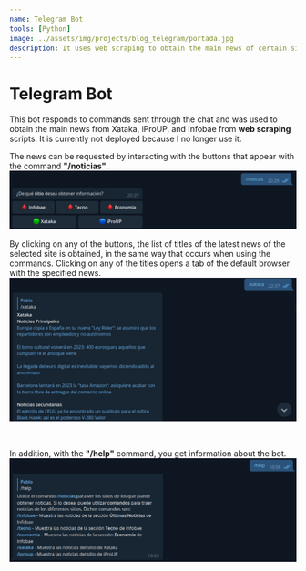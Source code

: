 ```yaml
---
name: Telegram Bot
tools: [Python]
image: ../assets/img/projects/blog_telegram/portada.jpg
description: It uses web scraping to obtain the main news of certain sites that are of my personal interest.
---
```


# Telegram Bot <a href="https://github.com/PabloMusaber/telegram-bot-noticias" style="color: #6c757d" onMouseOver="this.style.color='#333333'" onMouseOut="this.style.color='#6c757d'" target="githubWindow"><i class="fab fa-github"></i></a>

This bot responds to commands sent through the chat and was used to obtain the main news from Xataka, iProUP, and Infobae from **web scraping** scripts. It is currently not deployed because I no longer use it.

The news can be requested by interacting with the buttons that appear with the command **"/noticias"**.
![noticias](../assets/img/projects/blog_telegram/noticias.jpg)
<br>

By clicking on any of the buttons, the list of titles of the latest news of the selected site is obtained, in the same way that occurs when using the commands. Clicking on any of the titles opens a tab of the default browser with the specified news.
![perfil](../assets/img/projects/blog_telegram/noticias_comando.jpg)

<br>

In addition, with the **"/help"** command, you get information about the bot.
![perfil](../assets/img/projects/blog_telegram/noticias_help.jpg)

<br>

<script src='https://cdn.jsdelivr.net/gh/eddymens/markdown-external-link-script@v2.0.0/main.min.js'></script>
